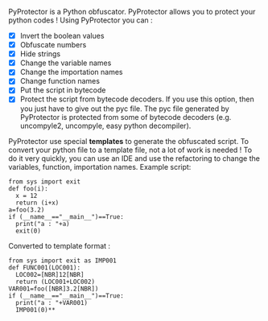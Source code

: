 PyProtector is a Python obfuscator. PyProtector allows you to protect your python codes !
Using PyProtector you can :
- [x] Invert the boolean values
- [x] Obfuscate numbers
- [x] Hide strings
- [x] Change the variable names
- [x] Change the importation names
- [x] Change function names
- [x] Put the script in bytecode
- [x] Protect the script from bytecode decoders. If you use this option, then you just have to give out the pyc file. The pyc file generated by PyProtector is protected from some of bytecode decoders (e.g. uncompyle2, uncompyle, easy python decompiler).

PyProtector use special **templates** to generate the obfuscated script.
To convert your python file to a template file, not a lot of work is needed !
To do it very quickly, you can use an IDE and use the refactoring to change the variables, function, importation names.
Example script:

`from sys import exit`<br />
`def foo(i):`<br />
`  x = 12`<br />
`  return (i+x)`<br />
`a=foo(3.2)`<br />
`if (__name__=="__main__")==True:`<br />
`  print("a : "+a)`<br />
`  exit(0)`<br />
  
Converted to template format :

`from sys import exit as IMP001`<br />
`def FUNC001(LOC001):`<br />
`  LOC002=[NBR]12[NBR]`<br />
`  return (LOC001+LOC002)`<br />
`VAR001=foo([NBR]3.2[NBR])`<br />
`if (__name__=="__main__")==True:`<br />
`  print("a : "+VAR001)`<br />
`  IMP001(0)**`<br />
  
